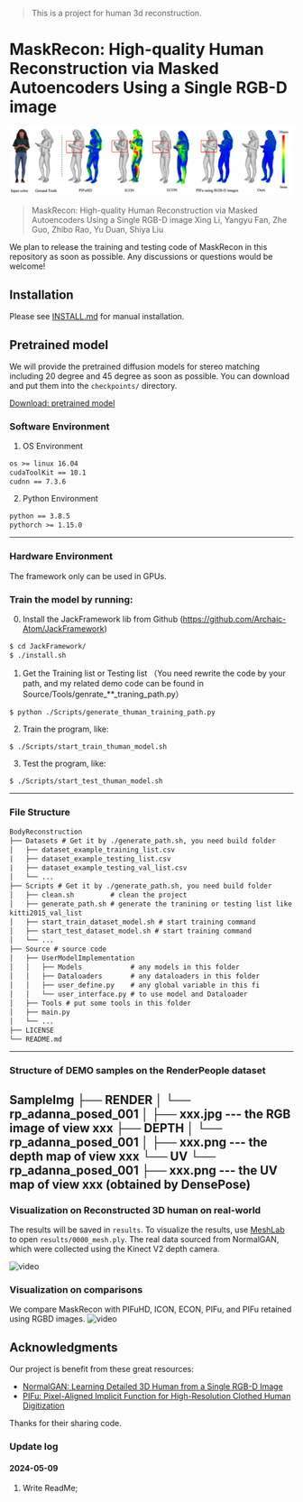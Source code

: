>This is a project for human 3d reconstruction.
# MaskRecon: High-quality Human Reconstruction via Masked Autoencoders Using a Single RGB-D image

![image](assets/teaser.png)

> MaskRecon: High-quality Human Reconstruction via Masked Autoencoders Using a Single RGB-D image
> Xing Li, Yangyu Fan, Zhe Guo, Zhibo Rao, Yu Duan, Shiya Liu

We plan to release the training and testing code of MaskRecon in this repository as soon as possible.  Any discussions or questions would be welcome!

## Installation

Please see [INSTALL.md](INSTALL.md) for manual installation.

## Pretrained model

We will provide the pretrained diffusion models for stereo matching including 20 degree and 45 degree as soon as possible. You can download and put them into the `checkpoints/` directory.

[Download: pretrained model](https://mailstsinghuaeducn-my.sharepoint.com/:u:/g/personal/shaorz20_mails_tsinghua_edu_cn/EUgJEhePS11On81j2r7NGj8Bj8XZmRc0LqhD7kxUrNJBJA?e=TXXoPg)



### Software Environment
1. OS Environment
```
os >= linux 16.04
cudaToolKit == 10.1
cudnn == 7.3.6
```

2. Python Environment 
```
python == 3.8.5
pythorch >= 1.15.0
```
---
### Hardware Environment
The framework only can be used in GPUs.

### Train the model by running:
0. Install the JackFramework lib from Github (https://github.com/Archaic-Atom/JackFramework)
```
$ cd JackFramework/
$ ./install.sh
```

1. Get the Training list or Testing list （You need rewrite the code by your path, and my related demo code can be found in Source/Tools/genrate_**_traning_path.py）
```
$ python ./Scripts/generate_thuman_training_path.py
```

2. Train the program, like:
```
$ ./Scripts/start_train_thuman_model.sh
```

3. Test the program, like:
```
$ ./Scripts/start_test_thuman_model.sh
```

---
### File Structure
```
BodyReconstruction
├── Datasets # Get it by ./generate_path.sh, you need build folder
│   ├── dataset_example_training_list.csv
|   ├── dataset_example_testing_list.csv
|   ├── dataset_example_testing_val_list.csv
│   └── ...
├── Scripts # Get it by ./generate_path.sh, you need build folder
│   ├── clean.sh         # clean the project
│   ├── generate_path.sh # generate the tranining or testing list like kitti2015_val_list
│   ├── start_train_dataset_model.sh # start training command
│   ├── start_test_dataset_model.sh # start training command
│   └── ...
├── Source # source code
│   ├── UserModelImplementation
│   │   ├── Models            # any models in this folder
│   │   ├── Dataloaders       # any dataloaders in this folder
│   │   ├── user_define.py    # any global variable in this fi
│   │   └── user_interface.py # to use model and Dataloader
│   ├── Tools # put some tools in this folder
│   ├── main.py
│   └── ...
├── LICENSE
└── README.md
```

---
### Structure of DEMO samples on the RenderPeople dataset
SampleImg
├── RENDER
│   └── rp_adanna_posed_001
│       ├── xxx.jpg --- the RGB image of view xxx 
├── DEPTH
│   └── rp_adanna_posed_001
│       ├── xxx.png --- the depth map of view xxx 
└── UV
    └── rp_adanna_posed_001
        ├── xxx.png --- the UV map of view xxx (obtained by DensePose)
---

### Visualization on Reconstructed 3D human on real-world
The results will be saved in `results`. To visualize the results, use [MeshLab]() to open `results/0000_mesh.ply`. The real data sourced from NormalGAN, which were collected using the Kinect V2 depth camera.

![video](assets/video_real_demo.gif)

### Visualization on comparisons
We compare MaskRecon with PIFuHD, ICON, ECON, PIFu, and PIFu retained using RGBD images.
![video](assets/video_comparison.gif)

## Acknowledgments

Our project is benefit from these great resources:

- [NormalGAN: Learning Detailed 3D Human from a Single RGB-D Image](https://github.com/LizhenWangT/NormalGAN)
- [PIFu: Pixel-Aligned Implicit Function for High-Resolution Clothed Human Digitization](https://github.com/shunsukesaito/PIFu)

Thanks for their sharing code.

### Update log
#### 2024-05-09
1. Write ReadMe;

 